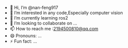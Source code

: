 - 👋 Hi, I’m @nan-feng917
- 👀 I’m interested in any code,Especially computer vision
- 🌱 I’m currently learning ros2
- 💞️ I’m looking to collaborate on ...
- 📫 How to reach me :2194500810@qq.com
- 😄 Pronouns: ...
- ⚡ Fun fact: ...

<!---
nan-feng917/nan-feng917 is a ✨ special ✨ repository because its `README.md` (this file) appears on your GitHub profile.
You can click the Preview link to take a look at your changes.
--->
